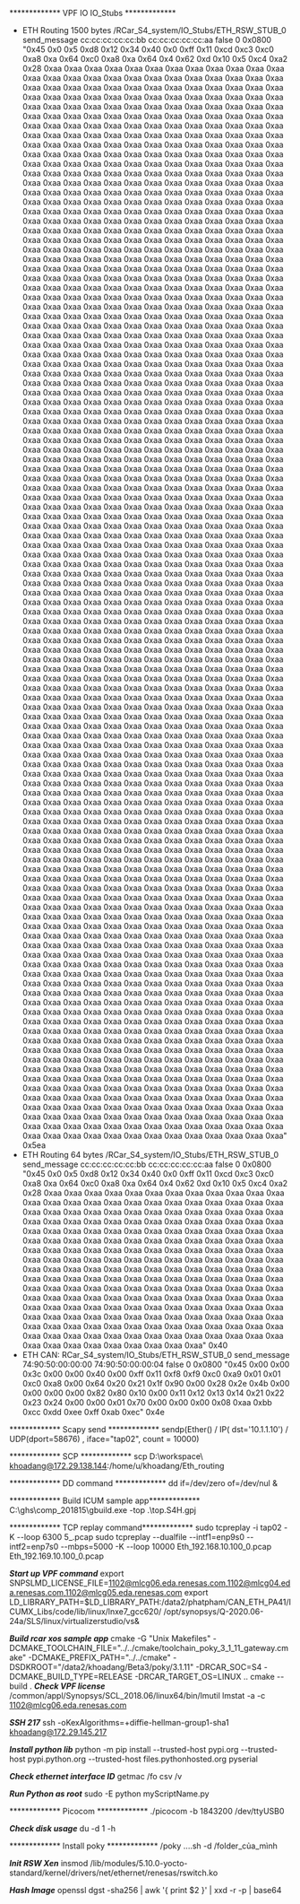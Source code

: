 ************* VPF IO IO_Stubs ************* 
+ ETH Routing 1500 bytes
/RCar_S4_system/IO_Stubs/ETH_RSW_STUB_0 send_message cc:cc:cc:cc:cc:bb cc:cc:cc:cc:cc:aa false 0 0x0800 "0x45 0x0 0x5 0xd8 0x12 0x34 0x40 0x0 0xff 0x11 0xcd 0xc3 0xc0 0xa8 0xa 0x64 0xc0 0xa8 0xa 0x64 0x4 0x62 0xd 0x10 0x5 0xc4 0xa2 0x28 0xaa 0xaa 0xaa 0xaa 0xaa 0xaa 0xaa 0xaa 0xaa 0xaa 0xaa 0xaa 0xaa 0xaa 0xaa 0xaa 0xaa 0xaa 0xaa 0xaa 0xaa 0xaa 0xaa 0xaa 0xaa 0xaa 0xaa 0xaa 0xaa 0xaa 0xaa 0xaa 0xaa 0xaa 0xaa 0xaa 0xaa 0xaa 0xaa 0xaa 0xaa 0xaa 0xaa 0xaa 0xaa 0xaa 0xaa 0xaa 0xaa 0xaa 0xaa 0xaa 0xaa 0xaa 0xaa 0xaa 0xaa 0xaa 0xaa 0xaa 0xaa 0xaa 0xaa 0xaa 0xaa 0xaa 0xaa 0xaa 0xaa 0xaa 0xaa 0xaa 0xaa 0xaa 0xaa 0xaa 0xaa 0xaa 0xaa 0xaa 0xaa 0xaa 0xaa 0xaa 0xaa 0xaa 0xaa 0xaa 0xaa 0xaa 0xaa 0xaa 0xaa 0xaa 0xaa 0xaa 0xaa 0xaa 0xaa 0xaa 0xaa 0xaa 0xaa 0xaa 0xaa 0xaa 0xaa 0xaa 0xaa 0xaa 0xaa 0xaa 0xaa 0xaa 0xaa 0xaa 0xaa 0xaa 0xaa 0xaa 0xaa 0xaa 0xaa 0xaa 0xaa 0xaa 0xaa 0xaa 0xaa 0xaa 0xaa 0xaa 0xaa 0xaa 0xaa 0xaa 0xaa 0xaa 0xaa 0xaa 0xaa 0xaa 0xaa 0xaa 0xaa 0xaa 0xaa 0xaa 0xaa 0xaa 0xaa 0xaa 0xaa 0xaa 0xaa 0xaa 0xaa 0xaa 0xaa 0xaa 0xaa 0xaa 0xaa 0xaa 0xaa 0xaa 0xaa 0xaa 0xaa 0xaa 0xaa 0xaa 0xaa 0xaa 0xaa 0xaa 0xaa 0xaa 0xaa 0xaa 0xaa 0xaa 0xaa 0xaa 0xaa 0xaa 0xaa 0xaa 0xaa 0xaa 0xaa 0xaa 0xaa 0xaa 0xaa 0xaa 0xaa 0xaa 0xaa 0xaa 0xaa 0xaa 0xaa 0xaa 0xaa 0xaa 0xaa 0xaa 0xaa 0xaa 0xaa 0xaa 0xaa 0xaa 0xaa 0xaa 0xaa 0xaa 0xaa 0xaa 0xaa 0xaa 0xaa 0xaa 0xaa 0xaa 0xaa 0xaa 0xaa 0xaa 0xaa 0xaa 0xaa 0xaa 0xaa 0xaa 0xaa 0xaa 0xaa 0xaa 0xaa 0xaa 0xaa 0xaa 0xaa 0xaa 0xaa 0xaa 0xaa 0xaa 0xaa 0xaa 0xaa 0xaa 0xaa 0xaa 0xaa 0xaa 0xaa 0xaa 0xaa 0xaa 0xaa 0xaa 0xaa 0xaa 0xaa 0xaa 0xaa 0xaa 0xaa 0xaa 0xaa 0xaa 0xaa 0xaa 0xaa 0xaa 0xaa 0xaa 0xaa 0xaa 0xaa 0xaa 0xaa 0xaa 0xaa 0xaa 0xaa 0xaa 0xaa 0xaa 0xaa 0xaa 0xaa 0xaa 0xaa 0xaa 0xaa 0xaa 0xaa 0xaa 0xaa 0xaa 0xaa 0xaa 0xaa 0xaa 0xaa 0xaa 0xaa 0xaa 0xaa 0xaa 0xaa 0xaa 0xaa 0xaa 0xaa 0xaa 0xaa 0xaa 0xaa 0xaa 0xaa 0xaa 0xaa 0xaa 0xaa 0xaa 0xaa 0xaa 0xaa 0xaa 0xaa 0xaa 0xaa 0xaa 0xaa 0xaa 0xaa 0xaa 0xaa 0xaa 0xaa 0xaa 0xaa 0xaa 0xaa 0xaa 0xaa 0xaa 0xaa 0xaa 0xaa 0xaa 0xaa 0xaa 0xaa 0xaa 0xaa 0xaa 0xaa 0xaa 0xaa 0xaa 0xaa 0xaa 0xaa 0xaa 0xaa 0xaa 0xaa 0xaa 0xaa 0xaa 0xaa 0xaa 0xaa 0xaa 0xaa 0xaa 0xaa 0xaa 0xaa 0xaa 0xaa 0xaa 0xaa 0xaa 0xaa 0xaa 0xaa 0xaa 0xaa 0xaa 0xaa 0xaa 0xaa 0xaa 0xaa 0xaa 0xaa 0xaa 0xaa 0xaa 0xaa 0xaa 0xaa 0xaa 0xaa 0xaa 0xaa 0xaa 0xaa 0xaa 0xaa 0xaa 0xaa 0xaa 0xaa 0xaa 0xaa 0xaa 0xaa 0xaa 0xaa 0xaa 0xaa 0xaa 0xaa 0xaa 0xaa 0xaa 0xaa 0xaa 0xaa 0xaa 0xaa 0xaa 0xaa 0xaa 0xaa 0xaa 0xaa 0xaa 0xaa 0xaa 0xaa 0xaa 0xaa 0xaa 0xaa 0xaa 0xaa 0xaa 0xaa 0xaa 0xaa 0xaa 0xaa 0xaa 0xaa 0xaa 0xaa 0xaa 0xaa 0xaa 0xaa 0xaa 0xaa 0xaa 0xaa 0xaa 0xaa 0xaa 0xaa 0xaa 0xaa 0xaa 0xaa 0xaa 0xaa 0xaa 0xaa 0xaa 0xaa 0xaa 0xaa 0xaa 0xaa 0xaa 0xaa 0xaa 0xaa 0xaa 0xaa 0xaa 0xaa 0xaa 0xaa 0xaa 0xaa 0xaa 0xaa 0xaa 0xaa 0xaa 0xaa 0xaa 0xaa 0xaa 0xaa 0xaa 0xaa 0xaa 0xaa 0xaa 0xaa 0xaa 0xaa 0xaa 0xaa 0xaa 0xaa 0xaa 0xaa 0xaa 0xaa 0xaa 0xaa 0xaa 0xaa 0xaa 0xaa 0xaa 0xaa 0xaa 0xaa 0xaa 0xaa 0xaa 0xaa 0xaa 0xaa 0xaa 0xaa 0xaa 0xaa 0xaa 0xaa 0xaa 0xaa 0xaa 0xaa 0xaa 0xaa 0xaa 0xaa 0xaa 0xaa 0xaa 0xaa 0xaa 0xaa 0xaa 0xaa 0xaa 0xaa 0xaa 0xaa 0xaa 0xaa 0xaa 0xaa 0xaa 0xaa 0xaa 0xaa 0xaa 0xaa 0xaa 0xaa 0xaa 0xaa 0xaa 0xaa 0xaa 0xaa 0xaa 0xaa 0xaa 0xaa 0xaa 0xaa 0xaa 0xaa 0xaa 0xaa 0xaa 0xaa 0xaa 0xaa 0xaa 0xaa 0xaa 0xaa 0xaa 0xaa 0xaa 0xaa 0xaa 0xaa 0xaa 0xaa 0xaa 0xaa 0xaa 0xaa 0xaa 0xaa 0xaa 0xaa 0xaa 0xaa 0xaa 0xaa 0xaa 0xaa 0xaa 0xaa 0xaa 0xaa 0xaa 0xaa 0xaa 0xaa 0xaa 0xaa 0xaa 0xaa 0xaa 0xaa 0xaa 0xaa 0xaa 0xaa 0xaa 0xaa 0xaa 0xaa 0xaa 0xaa 0xaa 0xaa 0xaa 0xaa 0xaa 0xaa 0xaa 0xaa 0xaa 0xaa 0xaa 0xaa 0xaa 0xaa 0xaa 0xaa 0xaa 0xaa 0xaa 0xaa 0xaa 0xaa 0xaa 0xaa 0xaa 0xaa 0xaa 0xaa 0xaa 0xaa 0xaa 0xaa 0xaa 0xaa 0xaa 0xaa 0xaa 0xaa 0xaa 0xaa 0xaa 0xaa 0xaa 0xaa 0xaa 0xaa 0xaa 0xaa 0xaa 0xaa 0xaa 0xaa 0xaa 0xaa 0xaa 0xaa 0xaa 0xaa 0xaa 0xaa 0xaa 0xaa 0xaa 0xaa 0xaa 0xaa 0xaa 0xaa 0xaa 0xaa 0xaa 0xaa 0xaa 0xaa 0xaa 0xaa 0xaa 0xaa 0xaa 0xaa 0xaa 0xaa 0xaa 0xaa 0xaa 0xaa 0xaa 0xaa 0xaa 0xaa 0xaa 0xaa 0xaa 0xaa 0xaa 0xaa 0xaa 0xaa 0xaa 0xaa 0xaa 0xaa 0xaa 0xaa 0xaa 0xaa 0xaa 0xaa 0xaa 0xaa 0xaa 0xaa 0xaa 0xaa 0xaa 0xaa 0xaa 0xaa 0xaa 0xaa 0xaa 0xaa 0xaa 0xaa 0xaa 0xaa 0xaa 0xaa 0xaa 0xaa 0xaa 0xaa 0xaa 0xaa 0xaa 0xaa 0xaa 0xaa 0xaa 0xaa 0xaa 0xaa 0xaa 0xaa 0xaa 0xaa 0xaa 0xaa 0xaa 0xaa 0xaa 0xaa 0xaa 0xaa 0xaa 0xaa 0xaa 0xaa 0xaa 0xaa 0xaa 0xaa 0xaa 0xaa 0xaa 0xaa 0xaa 0xaa 0xaa 0xaa 0xaa 0xaa 0xaa 0xaa 0xaa 0xaa 0xaa 0xaa 0xaa 0xaa 0xaa 0xaa 0xaa 0xaa 0xaa 0xaa 0xaa 0xaa 0xaa 0xaa 0xaa 0xaa 0xaa 0xaa 0xaa 0xaa 0xaa 0xaa 0xaa 0xaa 0xaa 0xaa 0xaa 0xaa 0xaa 0xaa 0xaa 0xaa 0xaa 0xaa 0xaa 0xaa 0xaa 0xaa 0xaa 0xaa 0xaa 0xaa 0xaa 0xaa 0xaa 0xaa 0xaa 0xaa 0xaa 0xaa 0xaa 0xaa 0xaa 0xaa 0xaa 0xaa 0xaa 0xaa 0xaa 0xaa 0xaa 0xaa 0xaa 0xaa 0xaa 0xaa 0xaa 0xaa 0xaa 0xaa 0xaa 0xaa 0xaa 0xaa 0xaa 0xaa 0xaa 0xaa 0xaa 0xaa 0xaa 0xaa 0xaa 0xaa 0xaa 0xaa 0xaa 0xaa 0xaa 0xaa 0xaa 0xaa 0xaa 0xaa 0xaa 0xaa 0xaa 0xaa 0xaa 0xaa 0xaa 0xaa 0xaa 0xaa 0xaa 0xaa 0xaa 0xaa 0xaa 0xaa 0xaa 0xaa 0xaa 0xaa 0xaa 0xaa 0xaa 0xaa 0xaa 0xaa 0xaa 0xaa 0xaa 0xaa 0xaa 0xaa 0xaa 0xaa 0xaa 0xaa 0xaa 0xaa 0xaa 0xaa 0xaa 0xaa 0xaa 0xaa 0xaa 0xaa 0xaa 0xaa 0xaa 0xaa 0xaa 0xaa 0xaa 0xaa 0xaa 0xaa 0xaa 0xaa 0xaa 0xaa 0xaa 0xaa 0xaa 0xaa 0xaa 0xaa 0xaa 0xaa 0xaa 0xaa 0xaa 0xaa 0xaa 0xaa 0xaa 0xaa 0xaa 0xaa 0xaa 0xaa 0xaa 0xaa 0xaa 0xaa 0xaa 0xaa 0xaa 0xaa 0xaa 0xaa 0xaa 0xaa 0xaa 0xaa 0xaa 0xaa 0xaa 0xaa 0xaa 0xaa 0xaa 0xaa 0xaa 0xaa 0xaa 0xaa 0xaa 0xaa 0xaa 0xaa 0xaa 0xaa 0xaa 0xaa 0xaa 0xaa 0xaa 0xaa 0xaa 0xaa 0xaa 0xaa 0xaa 0xaa 0xaa 0xaa 0xaa 0xaa 0xaa 0xaa 0xaa 0xaa 0xaa 0xaa 0xaa 0xaa 0xaa 0xaa 0xaa 0xaa 0xaa 0xaa 0xaa 0xaa 0xaa 0xaa 0xaa 0xaa 0xaa 0xaa 0xaa 0xaa 0xaa 0xaa 0xaa 0xaa 0xaa 0xaa 0xaa 0xaa 0xaa 0xaa 0xaa 0xaa 0xaa 0xaa 0xaa 0xaa 0xaa 0xaa 0xaa 0xaa 0xaa 0xaa 0xaa 0xaa 0xaa 0xaa 0xaa 0xaa 0xaa 0xaa 0xaa 0xaa 0xaa 0xaa 0xaa 0xaa 0xaa 0xaa 0xaa 0xaa 0xaa 0xaa 0xaa 0xaa 0xaa 0xaa 0xaa 0xaa 0xaa 0xaa 0xaa 0xaa 0xaa 0xaa 0xaa 0xaa 0xaa 0xaa 0xaa 0xaa 0xaa 0xaa 0xaa 0xaa 0xaa 0xaa 0xaa 0xaa 0xaa 0xaa 0xaa 0xaa 0xaa 0xaa 0xaa 0xaa 0xaa 0xaa 0xaa 0xaa 0xaa 0xaa 0xaa 0xaa 0xaa 0xaa 0xaa 0xaa 0xaa 0xaa 0xaa 0xaa 0xaa 0xaa 0xaa 0xaa 0xaa 0xaa 0xaa 0xaa 0xaa 0xaa 0xaa 0xaa 0xaa 0xaa 0xaa 0xaa 0xaa 0xaa 0xaa 0xaa 0xaa 0xaa 0xaa 0xaa 0xaa 0xaa 0xaa 0xaa 0xaa 0xaa 0xaa 0xaa 0xaa 0xaa 0xaa 0xaa 0xaa 0xaa 0xaa 0xaa 0xaa 0xaa 0xaa 0xaa 0xaa 0xaa 0xaa 0xaa 0xaa 0xaa 0xaa 0xaa 0xaa 0xaa 0xaa 0xaa 0xaa 0xaa 0xaa 0xaa 0xaa 0xaa 0xaa 0xaa 0xaa 0xaa 0xaa 0xaa 0xaa 0xaa 0xaa 0xaa 0xaa 0xaa 0xaa 0xaa 0xaa 0xaa 0xaa 0xaa 0xaa 0xaa 0xaa 0xaa 0xaa 0xaa 0xaa 0xaa 0xaa 0xaa 0xaa 0xaa 0xaa 0xaa 0xaa 0xaa 0xaa 0xaa 0xaa 0xaa 0xaa 0xaa 0xaa 0xaa 0xaa 0xaa 0xaa 0xaa 0xaa 0xaa 0xaa 0xaa 0xaa 0xaa 0xaa 0xaa 0xaa 0xaa 0xaa 0xaa 0xaa 0xaa 0xaa 0xaa 0xaa 0xaa 0xaa 0xaa 0xaa 0xaa 0xaa 0xaa 0xaa 0xaa 0xaa 0xaa 0xaa 0xaa 0xaa 0xaa 0xaa 0xaa 0xaa 0xaa 0xaa 0xaa 0xaa 0xaa 0xaa 0xaa 0xaa 0xaa 0xaa 0xaa 0xaa 0xaa 0xaa 0xaa 0xaa 0xaa 0xaa 0xaa 0xaa 0xaa 0xaa 0xaa 0xaa 0xaa 0xaa 0xaa 0xaa 0xaa 0xaa 0xaa 0xaa 0xaa 0xaa 0xaa 0xaa 0xaa 0xaa 0xaa 0xaa 0xaa 0xaa 0xaa 0xaa 0xaa 0xaa 0xaa 0xaa 0xaa 0xaa 0xaa 0xaa 0xaa 0xaa 0xaa 0xaa 0xaa 0xaa 0xaa 0xaa 0xaa 0xaa 0xaa 0xaa 0xaa 0xaa 0xaa 0xaa 0xaa 0xaa 0xaa 0xaa 0xaa 0xaa 0xaa 0xaa 0xaa 0xaa 0xaa 0xaa 0xaa 0xaa 0xaa 0xaa 0xaa 0xaa 0xaa 0xaa 0xaa 0xaa 0xaa 0xaa 0xaa 0xaa 0xaa 0xaa 0xaa 0xaa 0xaa 0xaa 0xaa 0xaa 0xaa 0xaa 0xaa 0xaa 0xaa 0xaa 0xaa 0xaa 0xaa 0xaa 0xaa 0xaa 0xaa 0xaa 0xaa 0xaa 0xaa 0xaa 0xaa 0xaa 0xaa 0xaa 0xaa 0xaa 0xaa 0xaa 0xaa 0xaa 0xaa 0xaa 0xaa 0xaa 0xaa 0xaa 0xaa 0xaa 0xaa 0xaa 0xaa 0xaa 0xaa 0xaa 0xaa 0xaa 0xaa 0xaa 0xaa 0xaa 0xaa 0xaa 0xaa 0xaa 0xaa 0xaa 0xaa 0xaa" 0x5ea
+ ETH Routing 64 bytes
/RCar_S4_system/IO_Stubs/ETH_RSW_STUB_0 send_message cc:cc:cc:cc:cc:bb cc:cc:cc:cc:cc:aa false 0 0x0800 "0x45 0x0 0x5 0xd8 0x12 0x34 0x40 0x0 0xff 0x11 0xcd 0xc3 0xc0 0xa8 0xa 0x64 0xc0 0xa8 0xa 0x64 0x4 0x62 0xd 0x10 0x5 0xc4 0xa2 0x28 0xaa 0xaa 0xaa 0xaa 0xaa 0xaa 0xaa 0xaa 0xaa 0xaa 0xaa 0xaa 0xaa 0xaa 0xaa 0xaa 0xaa 0xaa 0xaa 0xaa 0xaa 0xaa 0xaa 0xaa 0xaa 0xaa 0xaa 0xaa 0xaa 0xaa 0xaa 0xaa 0xaa 0xaa 0xaa 0xaa 0xaa 0xaa 0xaa 0xaa 0xaa 0xaa 0xaa 0xaa 0xaa 0xaa 0xaa 0xaa 0xaa 0xaa 0xaa 0xaa 0xaa 0xaa 0xaa 0xaa 0xaa 0xaa 0xaa 0xaa 0xaa 0xaa 0xaa 0xaa 0xaa 0xaa 0xaa 0xaa 0xaa 0xaa 0xaa 0xaa 0xaa 0xaa 0xaa 0xaa 0xaa 0xaa 0xaa 0xaa 0xaa 0xaa 0xaa 0xaa 0xaa 0xaa 0xaa 0xaa 0xaa 0xaa 0xaa 0xaa 0xaa 0xaa 0xaa 0xaa 0xaa 0xaa 0xaa 0xaa 0xaa 0xaa 0xaa 0xaa 0xaa 0xaa 0xaa 0xaa 0xaa 0xaa 0xaa 0xaa 0xaa 0xaa 0xaa 0xaa 0xaa 0xaa 0xaa 0xaa 0xaa 0xaa 0xaa 0xaa 0xaa 0xaa 0xaa 0xaa 0xaa 0xaa 0xaa 0xaa 0xaa 0xaa 0xaa 0xaa 0xaa 0xaa 0xaa 0xaa 0xaa 0xaa 0xaa 0xaa 0xaa 0xaa 0xaa 0xaa 0xaa 0xaa 0xaa 0xaa 0xaa 0xaa 0xaa 0xaa 0xaa 0xaa 0xaa 0xaa 0xaa 0xaa 0xaa 0xaa 0xaa 0xaa 0xaa 0xaa 0xaa 0xaa 0xaa 0xaa 0xaa 0xaa 0xaa 0xaa 0xaa 0xaa 0xaa 0xaa 0xaa 0xaa 0xaa 0xaa 0xaa 0xaa 0xaa 0xaa 0xaa 0xaa 0xaa 0xaa 0xaa 0xaa 0xaa 0xaa 0xaa 0xaa 0xaa 0xaa 0xaa 0xaa 0xaa 0xaa 0xaa 0xaa 0xaa 0xaa 0xaa 0xaa 0xaa 0xaa 0xaa 0xaa 0xaa 0xaa" 0x40
+ ETH CAN:
RCar_S4_system/IO_Stubs/ETH_RSW_STUB_0 send_message 74:90:50:00:00:00 74:90:50:00:00:04 false 0 0x0800 "0x45 0x00 0x00 0x3c 0x00 0x00 0x40 0x00 0xff 0x11 0xf8 0xf9 0xc0 0xa9 0x01 0x01 0xc0 0xa8 0x00 0x64 0x20 0x21 0x1f 0x90 0x00 0x28 0x2e 0x4b 0x00 0x00 0x00 0x00 0x82 0x80 0x10 0x00 0x11 0x12 0x13 0x14 0x21 0x22 0x23 0x24 0x00 0x00 0x01 0x70 0x00 0x00 0x00 0x08 0xaa 0xbb 0xcc 0xdd 0xee 0xff 0xab 0xec" 0x4e

************* Scapy send ************* 
sendp(Ether() / IP( dst='10.1.1.10') / UDP(dport=58676) , iface="tap02", count = 10000)

************* SCP ************* 
scp D:\workspace\ khoadang@172.29.138.144:/home/u/khoadang/Eth_routing

************* DD command ************* 
dd if=/dev/zero of=/dev/nul &

************* Build ICUM sample app*************
C:\ghs\comp_201815\gbuild.exe -top .\top.S4H.gpj

************* TCP replay command*************
sudo tcpreplay -i tap02 -K --loop 6300 5_.pcap
sudo tcpreplay --dualfile --intf1=enp9s0 --intf2=enp7s0 --mbps=5000 -K --loop 10000 Eth_192.168.10.100_0.pcap Eth_192.169.10.100_0.pcap

*************Start up VPF command*************
export SNPSLMD_LICENSE_FILE=1102@mlcg06.eda.renesas.com,1102@mlcg04.eda.renesas.com,1102@mlcg05.eda.renesas.com
export LD_LIBRARY_PATH=$LD_LIBRARY_PATH:/data2/phatpham/CAN_ETH_PA41/ICUMX_Libs/code/lib/linux/lnxe7_gcc620/
/opt/synopsys/Q-2020.06-24a/SLS/linux/virtualizerstudio/vs&

*************Build rcar xos sample app*************
cmake -G "Unix Makefiles" -DCMAKE_TOOLCHAIN_FILE="../../cmake/toolchain_poky_3_1_11_gateway.cmake" -DCMAKE_PREFIX_PATH="../../cmake" -DSDKROOT="/data2/khoadang/Beta3/poky/3.1.11" -DRCAR_SOC=S4 -DCMAKE_BUILD_TYPE=RELEASE -DRCAR_TARGET_OS=LINUX ..
cmake --build .
*************Check VPF license*************
/common/appl/Synopsys/SCL_2018.06/linux64/bin/lmutil lmstat -a -c 1102@mlcg06.eda.renesas.com

*************SSH 217*************
ssh -oKexAlgorithms=+diffie-hellman-group1-sha1 khoadang@172.29.145.217

*************Install python lib*************
python -m pip install --trusted-host pypi.org --trusted-host pypi.python.org --trusted-host files.pythonhosted.org pyserial

*************Check ethernet interface ID*************
getmac /fo csv /v

*************Run Python as root*************
sudo -E python myScriptName.py

************* Picocom *************
./picocom -b 1843200 /dev/ttyUSB0

*************Check disk usage*************
du -d 1 -h

************* Install poky *************
/poky ....sh -d /folder_của_mình

*************Init RSW Xen*************
insmod /lib/modules/5.10.0-yocto-standard/kernel/drivers/net/ethernet/renesas/rswitch.ko 

*************Hash Image*************
openssl dgst -sha256 <binary> | awk '{ print $2 }' | xxd -r -p | base64

